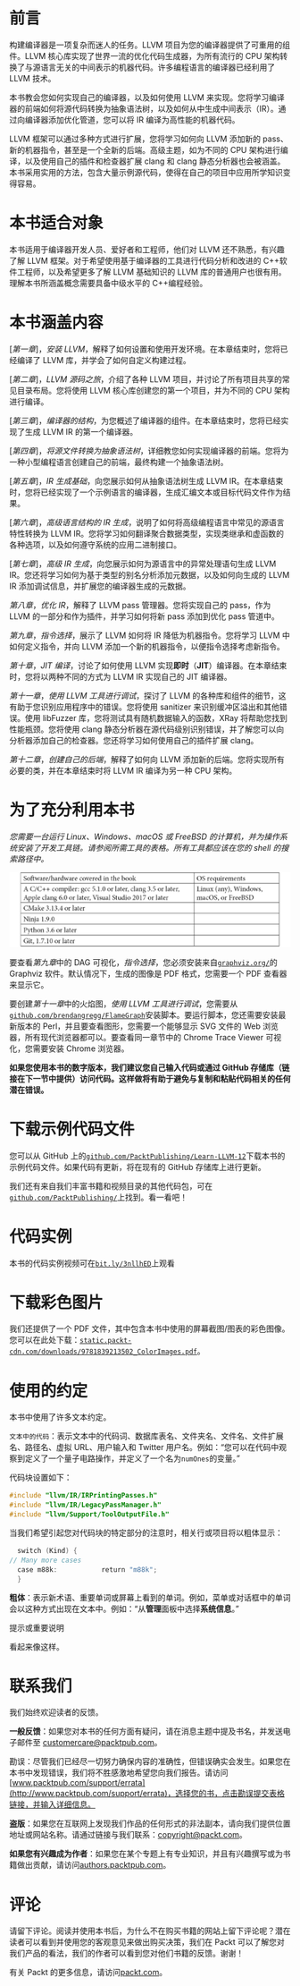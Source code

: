 # 前言

构建编译器是一项复杂而迷人的任务。LLVM 项目为您的编译器提供了可重用的组件。LLVM 核心库实现了世界一流的优化代码生成器，为所有流行的 CPU 架构转换了与源语言无关的中间表示的机器代码。许多编程语言的编译器已经利用了 LLVM 技术。

本书教会您如何实现自己的编译器，以及如何使用 LLVM 来实现。您将学习编译器的前端如何将源代码转换为抽象语法树，以及如何从中生成中间表示（IR）。通过向编译器添加优化管道，您可以将 IR 编译为高性能的机器代码。

LLVM 框架可以通过多种方式进行扩展，您将学习如何向 LLVM 添加新的 pass、新的机器指令，甚至是一个全新的后端。高级主题，如为不同的 CPU 架构进行编译，以及使用自己的插件和检查器扩展 clang 和 clang 静态分析器也会被涵盖。本书采用实用的方法，包含大量示例源代码，使得在自己的项目中应用所学知识变得容易。

# 本书适合对象

本书适用于编译器开发人员、爱好者和工程师，他们对 LLVM 还不熟悉，有兴趣了解 LLVM 框架。对于希望使用基于编译器的工具进行代码分析和改进的 C++软件工程师，以及希望更多了解 LLVM 基础知识的 LLVM 库的普通用户也很有用。理解本书所涵盖概念需要具备中级水平的 C++编程经验。

# 本书涵盖内容

[*第一章*]，*安装 LLVM*，解释了如何设置和使用开发环境。在本章结束时，您将已经编译了 LLVM 库，并学会了如何自定义构建过程。

[*第二章*]，*LLVM 源码之旅*，介绍了各种 LLVM 项目，并讨论了所有项目共享的常见目录布局。您将使用 LLVM 核心库创建您的第一个项目，并为不同的 CPU 架构进行编译。

[*第三章*]，*编译器的结构*，为您概述了编译器的组件。在本章结束时，您将已经实现了生成 LLVM IR 的第一个编译器。

[*第四章*]，*将源文件转换为抽象语法树*，详细教您如何实现编译器的前端。您将为一种小型编程语言创建自己的前端，最终构建一个抽象语法树。

[*第五章*]，*IR 生成基础*，向您展示如何从抽象语法树生成 LLVM IR。在本章结束时，您将已经实现了一个示例语言的编译器，生成汇编文本或目标代码文件作为结果。

[*第六章*]，*高级语言结构的 IR 生成*，说明了如何将高级编程语言中常见的源语言特性转换为 LLVM IR。您将学习如何翻译聚合数据类型，实现类继承和虚函数的各种选项，以及如何遵守系统的应用二进制接口。

[*第七章*]，*高级 IR 生成*，向您展示如何为源语言中的异常处理语句生成 LLVM IR。您还将学习如何为基于类型的别名分析添加元数据，以及如何向生成的 LLVM IR 添加调试信息，并扩展您的编译器生成的元数据。

*第八章*，*优化 IR*，解释了 LLVM pass 管理器。您将实现自己的 pass，作为 LLVM 的一部分和作为插件，并学习如何将新 pass 添加到优化 pass 管道中。

*第九章*，*指令选择*，展示了 LLVM 如何将 IR 降低为机器指令。您将学习 LLVM 中如何定义指令，并向 LLVM 添加一个新的机器指令，以便指令选择考虑新指令。

*第十章*，*JIT 编译*，讨论了如何使用 LLVM 实现**即时**（**JIT**）编译器。在本章结束时，您将以两种不同的方式为 LLVM IR 实现自己的 JIT 编译器。

*第十一章*，*使用 LLVM 工具进行调试*，探讨了 LLVM 的各种库和组件的细节，这有助于您识别应用程序中的错误。您将使用 sanitizer 来识别缓冲区溢出和其他错误。使用 libFuzzer 库，您将测试具有随机数据输入的函数，XRay 将帮助您找到性能瓶颈。您将使用 clang 静态分析器在源代码级别识别错误，并了解您可以向分析器添加自己的检查器。您还将学习如何使用自己的插件扩展 clang。

*第十二章*，*创建自己的后端*，解释了如何向 LLVM 添加新的后端。您将实现所有必要的类，并在本章结束时将 LLVM IR 编译为另一种 CPU 架构。

# 为了充分利用本书

*您需要一台运行 Linux、Windows、macOS 或 FreeBSD 的计算机，并为操作系统安装了开发工具链。请参阅所需工具的表格。所有工具都应该在您的 shell 的搜索路径中。*

![](img/B15647_Preface_table_1.1.jpg)

要查看*第九章*中的 DAG 可视化，*指令选择*，您必须安装来自[`graphviz.org/`](https://graphviz.org/)的 Graphviz 软件。默认情况下，生成的图像是 PDF 格式，您需要一个 PDF 查看器来显示它。

要创建*第十一章*中的火焰图，*使用 LLVM 工具进行调试*，您需要从[`github.com/brendangregg/FlameGraph`](https://github.com/brendangregg/FlameGraph)安装脚本。要运行脚本，您还需要安装最新版本的 Perl，并且要查看图形，您需要一个能够显示 SVG 文件的 Web 浏览器，所有现代浏览器都可以。要查看同一章节中的 Chrome Trace Viewer 可视化，您需要安装 Chrome 浏览器。

**如果您使用本书的数字版本，我们建议您自己输入代码或通过 GitHub 存储库（链接在下一节中提供）访问代码。这样做将有助于避免与复制和粘贴代码相关的任何潜在错误。**

# 下载示例代码文件

您可以从 GitHub 上的[`github.com/PacktPublishing/Learn-LLVM-12`](https://github.com/PacktPublishing/Learn-LLVM-12)下载本书的示例代码文件。如果代码有更新，将在现有的 GitHub 存储库上进行更新。

我们还有来自我们丰富书籍和视频目录的其他代码包，可在[`github.com/PacktPublishing/`](https://github.com/PacktPublishing/)上找到。看一看吧！

# 代码实例

本书的代码实例视频可在[`bit.ly/3nllhED`](https://bit.ly/3nllhED)上观看

# 下载彩色图片

我们还提供了一个 PDF 文件，其中包含本书中使用的屏幕截图/图表的彩色图像。您可以在此处下载：[`static.packt-cdn.com/downloads/9781839213502_ColorImages.pdf`](https://static.packt-cdn.com/downloads/9781839213502_ColorImages.pdf)。

# 使用的约定

本书中使用了许多文本约定。

`文本中的代码`：表示文本中的代码词、数据库表名、文件夹名、文件名、文件扩展名、路径名、虚拟 URL、用户输入和 Twitter 用户名。例如：“您可以在代码中观察到定义了一个量子电路操作，并定义了一个名为`numOnes`的变量。”

代码块设置如下：

```cpp
#include "llvm/IR/IRPrintingPasses.h"
#include "llvm/IR/LegacyPassManager.h"
#include "llvm/Support/ToolOutputFile.h"
```

当我们希望引起您对代码块的特定部分的注意时，相关行或项目将以粗体显示：

```cpp
  switch (Kind) {
// Many more cases
  case m88k:           return "m88k";
  }
```

**粗体**：表示新术语、重要单词或屏幕上看到的单词。例如，菜单或对话框中的单词会以这种方式出现在文本中。例如：“从**管理**面板中选择**系统信息**。”

提示或重要说明

看起来像这样。

# 联系我们

我们始终欢迎读者的反馈。

**一般反馈**：如果您对本书的任何方面有疑问，请在消息主题中提及书名，并发送电子邮件至 customercare@packtpub.com。

勘误：尽管我们已经尽一切努力确保内容的准确性，但错误确实会发生。如果您在本书中发现错误，我们将不胜感激地希望您向我们报告。请访问[www.packtpub.com/support/errata](http://www.packtpub.com/support/errata)，选择您的书，点击勘误提交表格链接，并输入详细信息。

**盗版**：如果您在互联网上发现我们作品的任何形式的非法副本，请向我们提供位置地址或网站名称。请通过链接与我们联系：copyright@packt.com。

**如果您有兴趣成为作者**：如果您在某个专题上有专业知识，并且有兴趣撰写或为书籍做出贡献，请访问[authors.packtpub.com](http://authors.packtpub.com)。

# 评论

请留下评论。阅读并使用本书后，为什么不在购买书籍的网站上留下评论呢？潜在读者可以看到并使用您的客观意见来做出购买决策，我们在 Packt 可以了解您对我们产品的看法，我们的作者可以看到您对他们书籍的反馈。谢谢！

有关 Packt 的更多信息，请访问[packt.com](http://packt.com)。

